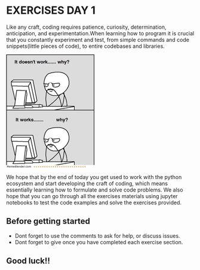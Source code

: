# EXERCISES DAY 1

Like any craft, coding requires patience, curiosity, determination, anticipation, and experimentation.When learning how to program it is crucial that you constantly experiment and test, from simple commands and code snippets(little pieces of code), to entire codebases and libraries.

![](../../images/works-doesnt-work.jpg)

We hope that by the end of today you get used to work with the python ecosystem and start developing the craft of coding, which means essentially learning how to formulate and solve code problems. We also hope that you can go through all the exercises materials using jupyter notebooks to test the code examples and solve the exercises provided.

## Before getting started
- Dont forget to use the comments to ask for help, or discuss issues.
- Dont forget to give once you have completed each exercise section.

## Good luck!! 